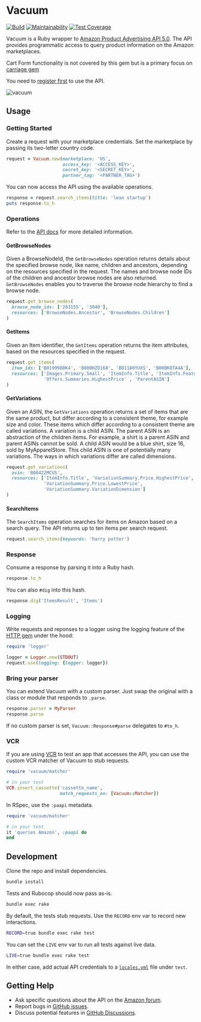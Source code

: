 # Vacuum

[![Build](https://github.com/hakanensari/vacuum/workflows/build/badge.svg)](https://github.com/hakanensari/vacuum/actions)
[![Maintainability](https://api.codeclimate.com/v1/badges/ffbab4aa5fedf5780332/maintainability)](https://codeclimate.com/github/hakanensari/vacuum/maintainability)
[![Test Coverage](https://api.codeclimate.com/v1/badges/ffbab4aa5fedf5780332/test_coverage)](https://codeclimate.com/github/hakanensari/vacuum/test_coverage)

Vacuum is a Ruby wrapper to [Amazon Product Advertising API 5.0](https://webservices.amazon.com/paapi5/documentation/). The API provides programmatic access to query product information on the Amazon marketplaces.

Cart Form functionality is not covered by this gem but is a primary focus on [carriage gem](https://github.com/skatkov/carriage)

You need to [register first](https://webservices.amazon.com/paapi5/documentation/register-for-pa-api.html) to use the API.

![vacuum](https://github.com/hakanensari/vacuum/blob/main/images/vacuum.jpg?raw=true)

## Usage

### Getting Started

Create a request with your marketplace credentials. Set the marketplace by passing its two-letter country code.

```ruby
request = Vacuum.new(marketplace: 'US',
                     access_key: '<ACCESS_KEY>',
                     secret_key: '<SECRET_KEY>',
                     partner_tag: '<PARTNER_TAG>')
```

You can now access the API using the available operations.

```ruby
response = request.search_items(title: 'lean startup')
puts response.to_h
```

### Operations

Refer to the [API docs](https://webservices.amazon.com/paapi5/documentation/) for more detailed information.

#### GetBrowseNodes

Given a BrowseNodeId, the `GetBrowseNodes` operation returns details about the specified browse node, like name, children and ancestors, depending on the resources specified in the request. The names and browse node IDs of the children and ancestor browse nodes are also returned. `GetBrowseNodes` enables you to traverse the browse node hierarchy to find a browse node.

```ruby
request.get_browse_nodes(
  browse_node_ids: ['283155', '3040'],
  resources: ['BrowseNodes.Ancestor', 'BrowseNodes.Children']
)
```

#### GetItems

Given an Item identifier, the `GetItems` operation returns the item attributes, based on the resources specified in the request.

```ruby
request.get_items(
  item_ids: ['B0199980K4', 'B000HZD168', 'B01180YUXS', 'B00BKQTA4A'],
  resources: ['Images.Primary.Small', 'ItemInfo.Title', 'ItemInfo.Features',
              'Offers.Summaries.HighestPrice' , 'ParentASIN']
)
```

#### GetVariations

Given an ASIN, the `GetVariations` operation returns a set of items that are the same product, but differ according to a consistent theme, for example size and color. These items which differ according to a consistent theme are called variations. A variation is a child ASIN. The parent ASIN is an abstraction of the children items. For example, a shirt is a parent ASIN and parent ASINs cannot be sold. A child ASIN would be a blue shirt, size 16, sold by MyApparelStore. This child ASIN is one of potentially many variations. The ways in which variations differ are called dimensions.

```ruby
request.get_variations(
  asin: 'B00422MCUS',
  resources: ['ItemInfo.Title', 'VariationSummary.Price.HighestPrice',
              'VariationSummary.Price.LowestPrice',
              'VariationSummary.VariationDimension']
)
```

#### SearchItems

The `SearchItems` operation searches for items on Amazon based on a search query. The API returns up to ten items per search request.

```ruby
request.search_items(keywords: 'harry potter')
```

### Response

Consume a response by parsing it into a Ruby hash.

```ruby
response.to_h
```

You can also `#dig` into this hash.

```ruby
response.dig('ItemsResult', 'Items')
```

### Logging

Write requests and reponses to a logger using the logging feature of the [HTTP gem](https://github.com/httprb/http) under the hood:

```ruby
require 'logger'

logger = Logger.new(STDOUT)
request.use(logging: {logger: logger})
```

### Bring your parser

You can extend Vacuum with a custom parser. Just swap the original with a class or module that responds to `.parse`.

```ruby
response.parser = MyParser
response.parse
```

If no custom parser is set, `Vacuum::Response#parse` delegates to `#to_h`.

### VCR

If you are using [VCR](https://github.com/vcr/vcr) to test an app that accesses the API, you can use the custom VCR matcher of Vacuum to stub requests.

```ruby
require 'vacuum/matcher'

# in your test
VCR.insert_cassette('cassette_name',
                    match_requests_on: [Vacuum::Matcher])
```

In RSpec, use the `:paapi` metadata.

```ruby
require 'vacuum/matcher'

# in your test
it 'queries Amazon', :paapi do
end
```

## Development

Clone the repo and install dependencies.

```sh
bundle install
```

Tests and Rubocop should now pass as-is.

```sh
bundle exec rake
```

By default, the tests stub requests. Use the `RECORD` env var to record new interactions.

```sh
RECORD=true bundle exec rake test
```

You can set the `LIVE` env var to run all tests against live data.

```sh
LIVE=true bundle exec rake test
```

In either case, add actual API credentials to a [`locales.yml`](https://github.com/hakanensari/vacuum/blob/master/test/locales.yml.example) file under `test`.

## Getting Help

- Ask specific questions about the API on the [Amazon forum](https://forums.aws.amazon.com/forum.jspa?forumID=9).
- Report bugs in [GitHub issues](https://github.com/hakanensari/vacuum/issues).
- Discuss potential features in [GitHub Discussions](https://github.com/hakanensari/vacuum/discussions).
